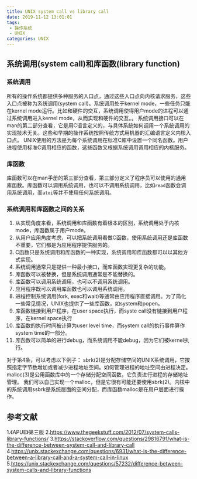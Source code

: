 ```yaml
---
title: UNIX system call vs library call
date: 2019-11-12 13:01:01
tags:
 - 操作系统
 - UNIX
categories: UNIX
---
```


## 系统调用(system call)和库函数(library function)
### 系统调用
所有的操作系统都提供多种服务的入口点，通过这些入口点向内核请求服务，这些入口点被称为系统调用(system call)。系统调用处于kernel mode，一些任务只能在kernel mode运行。比如和硬件的交互，系统调用使得用户mode的进程可以通过系统调用进入kernel mode，从而实现和硬件的交互。。
系统调用接口可以在man的第二部分查看，它是用C语言定义的，与具体系统如何调用一个系统调用的实现技术无关。这些和早期的操作系统按照传统方式用机器的汇编语言定义内核入口点。
UNIX使用的方法是为每个系统调用在标准C库中设置一个同名函数。用户进程使用标准C调用相应的函数，这些函数又根据系统调用调用相应的内核服务。

### 库函数
库函数可以在man手册的第三部分查看，第三部分定义了程序员可以使用的通用库函数。库函数可以调用系统调用，也可以不调用系统调用，比如`read`函数会调用系统调用，而`atoi`等并不使用任何系统调用。

### 系统调用和库函数之间的关系
1. 从实现角度来看，系统调用和库函数有着根本的区别，系统调用处于内核mode，库函数属于用户mode。
2. 从用户应用角度考虑，可以把系统调用看做C函数，使用系统调用还是库函数不重要，它们都是为应用程序提供服务的。
3. C函数只是系统调用和库函数的一种实现，系统调用和库函数都可以以其他方式实现。
4. 系统调用通常只是提供一种最小接口，而库函数实现更复杂的功能。
5. 库函数可以被替换，但是系统调用通常是不能替换的。
6. 库函数可以调用系统调用，也可以不调用系统调用。
7. 应用程序既可以调用库函数也可以调用系统调用。
8. 进程控制系统调用(fork, exec和wait)等通常由应用程序直接调用。为了简化一些常见情况，UNIX也提供了一些库函数，如system和popen。
9. 库函数链接到用户程序，在user space执行，而syste call没有链接到用户程序，在kernel space执行
10. 库函数的执行时间被计算为user level time，而system call的执行事件算作system time的一部分。
11. 库函数可以简单的进行debug，而系统调用不能debug，因为它们被kernel执行。

对于第4条，可以考虑以下例子：
sbrk(2)是分配存储空间的UNIX系统调用，它按照指定字节数增加或者减少进程地址空间。如何管理进程的地址空间由进程决定。
malloc(3)是公用函数库中的一个存储分配空间函数，它负责进行进程的存储地址管理。
我们可以自己实现一个malloc，但是它很有可能还要使用sbrk(2)。内核中的系统调用ssbrk是系统层面的空间分配，而库函数malloc是在用户层面进行操作。


## 参考文献
1.《APUE》第三版
2.https://www.thegeekstuff.com/2012/07/system-calls-library-functions/
3.https://stackoverflow.com/questions/29816791/what-is-the-difference-between-system-call-and-library-call
4.https://unix.stackexchange.com/questions/6931/what-is-the-difference-between-a-library-call-and-a-system-call-in-linux
5.https://unix.stackexchange.com/questions/57232/difference-between-system-calls-and-library-functions

